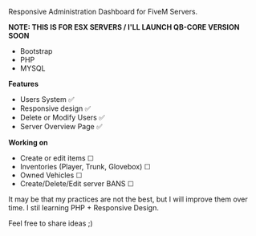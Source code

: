 Responsive Administration Dashboard for FiveM Servers.

**NOTE: THIS IS FOR ESX SERVERS / I'LL LAUNCH QB-CORE VERSION SOON**

- Bootstrap
- PHP
- MYSQL 

**Features** 
- Users System ✅
- Responsive design ✅
- Delete or Modify Users ✅
- Server Overview Page ✅ 

**Working on**
- Create or edit items ☐ 
- Inventories (Player, Trunk, Glovebox) ☐ 
- Owned Vehicles ☐
- Create/Delete/Edit server BANS ☐


It may be that my practices are not the best, but I will improve them over time. I stil learning PHP + Responsive Design. 

Feel free to share ideas ;) 
